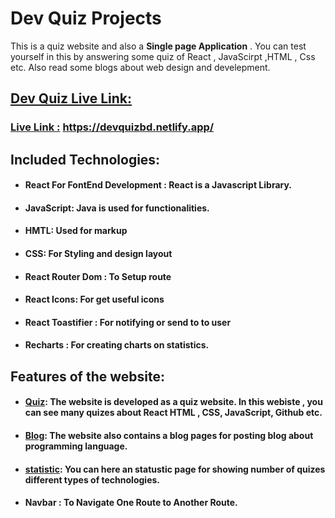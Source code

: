 # Dev Quiz Projects

This is a quiz website and also a **Single page Application** . You can test
yourself in this by answering some quiz of React , JavaScirpt ,HTML , Css etc.
Also read some blogs about web design and develepment.

## [Dev Quiz Live Link:](https://devquizbd.netlify.app/)

### [Live Link :](https://devquizbd.netlify.app/) https://devquizbd.netlify.app/

## Included Technologies:

-  #### React For FontEnd Development : React is a Javascript Library.
-  #### JavaScript: Java is used for functionalities.
-  #### HMTL: Used for markup
-  #### CSS: For Styling and design layout
-  #### React Router Dom : To Setup route
-  #### React Icons: For get useful icons
-  #### React Toastifier : For notifying or send to to user
-  #### Recharts : For creating charts on statistics. 

## Features of the website:

-  #### [Quiz](https://devquizbd.netlify.app/): The website is developed as a quiz website. In this webiste , you can see many quizes about React HTML , CSS, JavaScript, Github etc.
-  #### [Blog](https://devquizbd.netlify.app/blog): The website also contains a blog pages for posting blog about programming language.
-  #### [statistic](https://devquizbd.netlify.app/statistic): You can here an statustic page for showing number of quizes different types of technologies.
-  #### Navbar : To Navigate One Route to Another Route.
